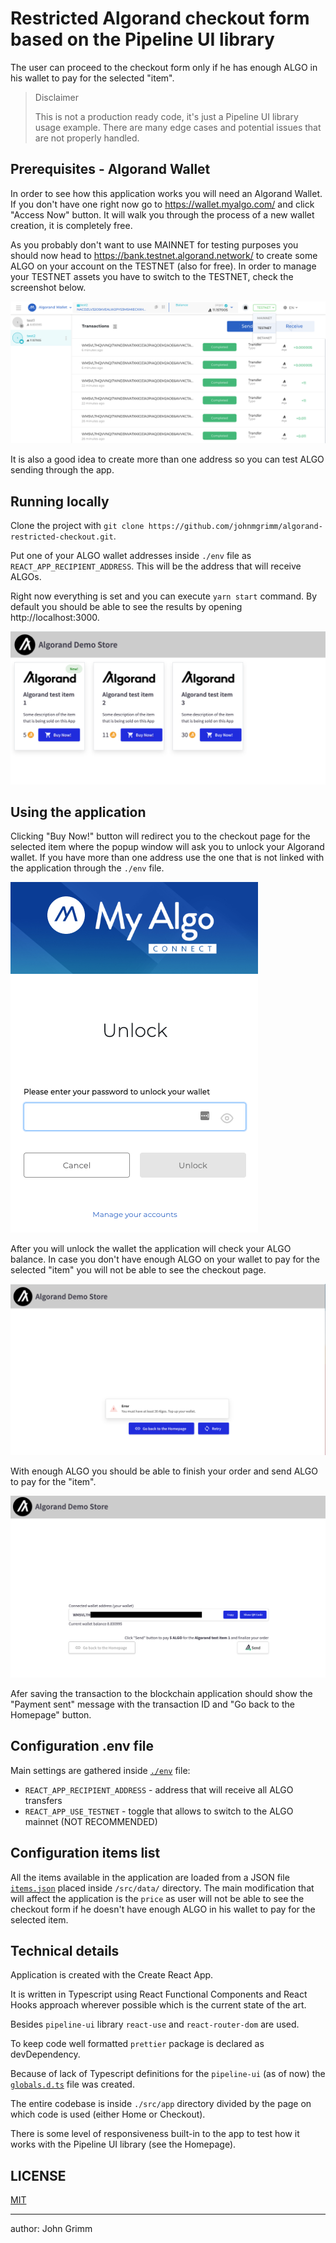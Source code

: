 # Restricted Algorand checkout form based on the Pipeline UI library

The user can proceed to the checkout form only if he has enough ALGO in his wallet to pay for the selected "item".

> Disclaimer
>
> This is not a production ready code, it's just a Pipeline UI library usage example.
> There are many edge cases and potential issues that are not properly handled.

## Prerequisites - Algorand Wallet

In order to see how this application works you will need an Algorand Wallet.
If you don't have one right now go to https://wallet.myalgo.com/ and click "Access Now" button.
It will walk you through the process of a new wallet creation, it is completely free.

As you probably don't want to use MAINNET for testing purposes you should now head to https://bank.testnet.algorand.network/ to create some ALGO on your account on the TESTNET (also for free).
In order to manage your TESTNET assets you have to switch to the TESTNET, check the screenshot below.

![Algorand wallet](./docs/wallet.png)

It is also a good idea to create more than one address so you can test ALGO sending through the app.

## Running locally

Clone the project with `git clone https://github.com/johnmgrimm/algorand-restricted-checkout.git`.

Put one of your ALGO wallet addresses inside `./env` file as `REACT_APP_RECIPIENT_ADDRESS`. This will be the address that will receive ALGOs.

Right now everything is set and you can execute `yarn start` command.
By default you should be able to see the results by opening http://localhost:3000.

![Store Homepage](./docs/store-home.png)

## Using the application

Clicking "Buy Now!" button will redirect you to the checkout page for the selected item where the popup window will ask you to unlock your Algorand wallet.
If you have more than one address use the one that is not linked with the application through the `./env` file.

![My Algo unlock](./docs/wallet-unlock.png)

After you will unlock the wallet the application will check your ALGO balance.
In case you don't have enough ALGO on your wallet to pay for the selected "item" you will not be able to see the checkout page.

![Insufficient funds](./docs/insufficient-funds.png)

With enough ALGO you should be able to finish your order and send ALGO to pay for the "item".

![Store Checkout](./docs/store-checkout.png)

Afer saving the transaction to the blockchain application should show the "Payment sent" message with the transaction ID and "Go back to the Homepage" button.

## Configuration .env file

Main settings are gathered inside [`./env`](./.env) file:

- `REACT_APP_RECIPIENT_ADDRESS` - address that will receive all ALGO transfers
- `REACT_APP_USE_TESTNET` - toggle that allows to switch to the ALGO mainnet (NOT RECOMMENDED)

## Configuration items list

All the items available in the application are loaded from a JSON file [`items.json`](./src/data/items.json) placed inside `/src/data/` directory.
The main modification that will affect the application is the `price` as user will not be able to see the checkout form if he doesn't have enough ALGO in his wallet to pay for the selected item.

## Technical details

Application is created with the Create React App.

It is written in Typescript using React Functional Components and React Hooks approach wherever possible which is the current state of the art.

Besides `pipeline-ui` library `react-use` and `react-router-dom` are used.

To keep code well formatted `prettier` package is declared as devDependency.

Because of lack of Typescript definitions for the `pipeline-ui` (as of now) the [`globals.d.ts`](./src/globals.d.ts) file was created.

The entire codebase is inside `./src/app` directory divided by the page on which code is
used (either Home or Checkout).

There is some level of responsiveness built-in to the app to test how it works with the Pipeline UI library (see the Homepage).

## LICENSE

[MIT](./LICENSE)

---

author: John Grimm
